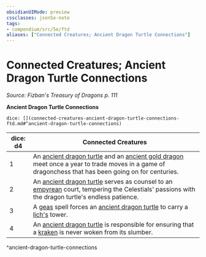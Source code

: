 ```yaml
---
obsidianUIMode: preview
cssclasses: json5e-note
tags:
- compendium/src/5e/ftd
aliases: ["Connected Creatures; Ancient Dragon Turtle Connections"]
---
```

# Connected Creatures; Ancient Dragon Turtle Connections
*Source: Fizban's Treasury of Dragons p. 111* 

**Ancient Dragon Turtle Connections**

`dice: [](connected-creatures-ancient-dragon-turtle-connections-ftd.md#^ancient-dragon-turtle-connections)`

| dice: d4 | Connected Creatures |
|----------|---------------------|
| 1 | An [ancient dragon turtle](/2-Mechanics/CLI/bestiary/dragon/ancient-dragon-turtle-ftd.md) and an [ancient gold dragon](/2-Mechanics/CLI/bestiary/dragon/ancient-gold-dragon.md) meet once a year to trade moves in a game of dragonchess that has been going on for centuries. |
| 2 | An [ancient dragon turtle](/2-Mechanics/CLI/bestiary/dragon/ancient-dragon-turtle-ftd.md) serves as counsel to an [empyrean](/2-Mechanics/CLI/bestiary/celestial/empyrean.md) court, tempering the Celestials' passions with the dragon turtle's endless patience. |
| 3 | A [geas](/2-Mechanics/CLI/spells/geas.md) spell forces an [ancient dragon turtle](/2-Mechanics/CLI/bestiary/dragon/ancient-dragon-turtle-ftd.md) to carry a [lich's](/2-Mechanics/CLI/bestiary/undead/lich.md) tower. |
| 4 | An [ancient dragon turtle](/2-Mechanics/CLI/bestiary/dragon/ancient-dragon-turtle-ftd.md) is responsible for ensuring that a [kraken](/2-Mechanics/CLI/bestiary/monstrosity/kraken.md) is never woken from its slumber. |
^ancient-dragon-turtle-connections